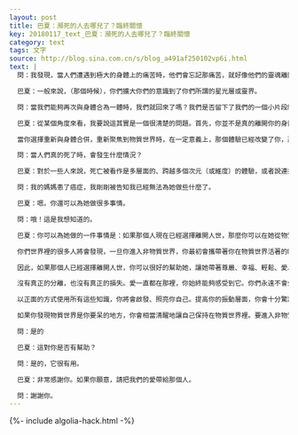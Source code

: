 ```yaml
---
layout: post
title: 巴夏：瀕死的人去哪兒了？臨終關懷
key: 20180117_text_巴夏：瀕死的人去哪兒了？臨終關懷
category: text
tags: 文字
source: http://blog.sina.com.cn/s/blog_a491af250102vp6i.html
text: |
  問：我發現，當人們遭遇到極大的身體上的痛苦時，他們會忘記那痛苦，就好像他們的靈魂離開了他們的身體一樣，因為身體受到的傷害太大了。他們到底去了哪裡？

  巴夏：一般來說，（那個時候），你們擴大你們的意識到了你們所謂的星光層或靈界。

  問：當我們能夠再次與身體合為一體時，我們就回來了嗎？我們是否留下了我們的一個小片段繼續在某個地方飄蕩？

  巴夏：從某個角度來看，我要說這其實是一個很清楚的問題。首先，你並不是真的離開你的身體。要知道，你的意識並不在你的身體裡面，相反，你的身體在你的意識裡面。你只不過短暫地擴大你的意識焦點，讓它超出你的身體而已。但是從物質的角度來看，你會說，「我正在離開我的身體。」這裡的要點是，你的超靈，你的高我已經在那裡了，它們本來就是擴張的。你只不過短暫地把你的意識焦點從這類焦點轉移到那類焦點上而已。

  當你選擇重新與身體合併，重新聚焦到物質世界時，在一定意義上，那個體驗已經改變了你，那個擴張的體驗已經以某種方式改變了你。從這個意義上說，回來的你和離開時的你並不完全一樣了。所以，可以說你留下一點點的你自己在那裡。你不一樣了。

  問：當人們真的死了時，會發生什麼情況？

  巴夏：對於一些人來說，死亡被看作是多層面的、跨越多個次元（或維度）的體驗，或者說連接多個次元的體驗。就像你可以乘坐你們的電梯到任何一層一樣，你明白嗎？轉變一直都在發生著。死亡，肉體的死亡只是其中的一種轉變而已。你不必把它看作負面的事情。你將會明白，死亡只是轉變而已。

  問：我的媽媽患了癌症，我剛剛被告知我已經無法為她做些什麼了。

  巴夏：嗯。你還可以為她做很多事情。

  問：哦！這是我想知道的。

  巴夏：你可以為她做的一件事情是：如果那個人現在已經選擇離開人世，那麼你可以在她從物質世界進入非物質世界的過程中幫助她。這樣，一旦她進入非物質世界，她就不會對她在哪裡以及她可以做什麼感到迷茫了，或者說不會有很大的迷茫了。

  你們世界裡的很多人將會發現，一旦你進入非物質世界，你最初會攜帶著你在物質世界活著的時候所具有的最強烈的信念，而這會在你周圍創造一個實相（或世界），你會認為它是真實的物質世界。因為你已經是非物質的了，你只是在一個思維形相（thought-form，即想法創造的外形）的世界中的一個思維形相而已，你的任何想法都會瞬間在你的周圍顯化出來，並且看起來就像物質世界一樣真實。這就是為什麼許多人死亡時甚至可能不知道他們已經死了的原因。

  因此，如果那個人已經選擇離開人世，你可以很好的幫助她，讓她帶著尊嚴、幸福、輕鬆、愛、狂喜和安逸離開人世。你要讓她知道，讓她記住，死亡只是從同一個房子中的一個房間走進另一個房間而已，這就是死亡。她已經做出了她自己的選擇，讓她有尊嚴地這樣做。

  沒有真正的分離，也沒有真正的損失。愛一直都在那裡，你始終能夠感受到它。你們永遠不會失去聯繫，除非你相信你與她失去了聯繫。所以，讓你自己想一想，關於你自己，你從這個情況中學到了什麼。因為很明顯，一定有一個為什麼你會與那個人牽涉在一起的原因，一定有一個為什麼她此時正在經受那種疾病的原因。你可以從這個情況中學到一些關於你自己的東西，她也會從這個情況中學到關於她自己的東西。

  以正面的方式使用所有這些知識，你將會啟發、照亮你自己。提高你的振動層面，你會十分驚訝地發現，如果她選擇進入非物質世界，那麼，通過提高你的振動，你以正面的方式對待所有的努力的意願，將意味著當她轉變到非物質世界時，她實際上並不在你們通常認為的「你上面的很遠的地方」，她就在拐角的一個側面階梯處，就是這樣。物質世界和非物質世界的差別，以及你們所稱的物理生活和物理死亡之間的區別，並不像你們想像的那麼大。在物質的你的振動和非物質的你的振動之間，只有非常小的一步，非常小。

  如果你發現物質世界是你要呆的地方，你會相當清醒地讓自己保持在物質世界裡。要進入非物質世界，只需要非常小的轉變即可。因此，讓你自己把你的愛投射給那個人，這樣，她就能夠利用你的愛輕輕地滑到下一個振動層面。然後，你們就會按照你們的需要保持溝通，你們將不會感到彼此失去了聯繫。你懂了嗎？

  問：是的

  巴夏：這對你是否有幫助？

  問：是的，它很有用。

  巴夏：非常感謝你。如果你願意，請把我們的愛帶給那個人。

  問：謝謝你。
---
```


{%- include algolia-hack.html -%}
